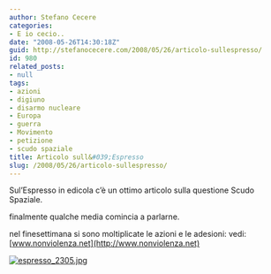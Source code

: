 ```yaml
---
author: Stefano Cecere
categories:
- E io cecio..
date: "2008-05-26T14:30:18Z"
guid: http://stefanocecere.com/2008/05/26/articolo-sullespresso/
id: 980
related_posts:
- null
tags:
- azioni
- digiuno
- disarmo nucleare
- Europa
- guerra
- Movimento
- petizione
- scudo spaziale
title: Articolo sull&#039;Espresso
slug: /2008/05/26/articolo-sullespresso/
---
```


Sul&#8217;Espresso in edicola c&#8217;è un ottimo articolo sulla questione Scudo Spaziale.
  
finalmente qualche media comincia a parlarne.

nel finesettimana si sono moltiplicate le azioni e le adesioni: vedi: [www.nonviolenza.net](http://www.nonviolenza.net)

[![espresso_2305.jpg](http://stefanocecere.com/wp-content/uploads/sites/3/2008/05/espresso_2305.jpg)](http://stefanocecere.com/wp-content/uploads/sites/3/2008/05/espresso_2305.pdf "espresso_2305.pdf")